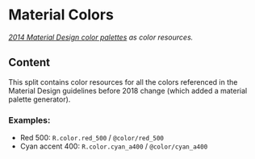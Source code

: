 # Material Colors

*[2014 Material Design color palettes](
https://material.io/design/color/#tools-for-picking-colors
) as color resources.*

## Content

This split contains color resources for all the colors referenced in the
Material Design guidelines before 2018 change (which added a material palette
generator).

### Examples:

* Red 500: `R.color.red_500` / `@color/red_500`
* Cyan accent 400: `R.color.cyan_a400` / `@color/cyan_a400`

